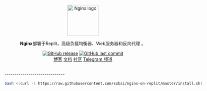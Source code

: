 <p align="center">
    <a href="https://www.nginx.com" target="_blank" rel="noopener noreferrer">
        <img width="100" src="https://docs.nginx.com/images/icons/NGINX-product-icon.png" alt="Nginx logo" />
    </a>
</p>

<p align="center"><b>Nginx</b>部署于Replit，高级负载均衡器、Web服务器和反向代理 。</p>

<p align="center">
<a href="https://github.com/sxbai/nginx-on-replit/releases"><img alt="GitHub release" src="https://img.shields.io/github/release/sxbai/nginx-on-replit.svg?style=flat-square&include_prereleases" /></a>
<a href="https://github.com/sxbai/nginx-on-replit/commits"><img alt="GitHub last commit" src="https://img.shields.io/github/last-commit/sxbai/nginx-on-replit.svg?style=flat-square" /></a>
<br>
<a href="https://blog.sxbai.com">博客</a>
<a href="https://docs.nginx.com">文档</a>
<a href="https://www.nginx.com/blog/">社区</a>
<a href="https://t.me/sxbai">Telegram 频道</a>
</p>

<br>
------------------------------
<p align="NGINX是一款功能强大的开源软件，可用作高级负载均衡器、Web服务器和反向代理。它可以帮助您提高应用程序的性能、稳定性和安全性，并提供许多高级功能，例如SSL终止、HTTP/2支持和缓存加速。</p>

<p align="作为负载均衡器，NGINX可以将流量分配到多个后端服务器，从而实现更好的性能和可扩展性。它还支持健康检查，以确保只有健康的服务器接收流量。</p>

<p align="作为Web服务器，NGINX可以处理静态和动态内容，并提供高效的文件传输。它还支持FastCGI和uWSGI协议，可与各种编程语言和应用程序框架集成。</p>

<p align="作为反向代理，NGINX可以在客户端和服务器之间充当中介，以提高系统的安全性和性能。它可以通过限制请求速率和启用防火墙规则来保护服务器不受恶意流量攻击，并提供HTTP身份验证和访问控制。</p>

<p align="总之，NGINX是一个功能强大、灵活且易于配置的解决方案，适用于各种场景，包括高流量的网站、大型应用程序、API和微服务。</p>
# 使用说明
一键搭建脚本 (环境选择`Bash` 或 `Blank Repl`)

Nginx v1.23.3一键脚本
```bash
bash <(curl -s https://raw.githubusercontent.com/sxbai/nginx-on-replit/master/install.sh)
```
